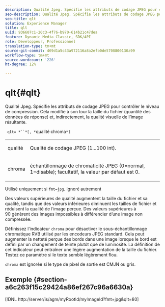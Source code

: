 ```yaml
---
description: Qualité Jpeg. Spécifie les attributs de codage JPEG pour contrôler le niveau de compression. Cela modifie à son tour la taille du fichier (quantité des données de réponse) et, indirectement, la qualité visuelle de l’image résultante.
seo-description: Qualité Jpeg. Spécifie les attributs de codage JPEG pour contrôler le niveau de compression. Cela modifie à son tour la taille du fichier (quantité des données de réponse) et, indirectement, la qualité visuelle de l’image résultante.
seo-title: qlt
solution: Experience Manager
title: qlt
uuid: 936607c1-20c3-4f76-b970-614b21c47dea
feature: Dynamic Media Classic, SDK/API
role: Développeur, Professionnel
translation-type: tm+mt
source-git-commit: 469d1a5c43a972116a8a2efb0de5708800130a99
workflow-type: tm+mt
source-wordcount: '226'
ht-degree: 12%

---
```



# qlt{#qlt}

Qualité Jpeg. Spécifie les attributs de codage JPEG pour contrôler le niveau de compression. Cela modifie à son tour la taille du fichier (quantité des données de réponse) et, indirectement, la qualité visuelle de l’image résultante.

` qlt= *``*[, *`qualité chroma`*]`

<table id="simpletable_D080D15922CE4EF4B707282A4D45739A"> 
 <tr class="strow"> 
  <td class="stentry"> <p> <span class="codeph"> <span class="varname"> qualité  </span> </span> </p> </td> 
  <td class="stentry"> <p>Qualité de codage JPEG (1...100 int). </p> </td> 
 </tr> 
 <tr class="strow"> 
  <td class="stentry"> <p> <span class="codeph"> <span class="varname"> chroma  </span> </span> </p> </td> 
  <td class="stentry"> <p>échantillonnage de chromaticité JPEG (0=normal, 1=disable); facultatif, la valeur par défaut est 0. </p> </td> 
 </tr> 
</table>

Utilisé uniquement si `fmt=jpg`. Ignoré autrement

Des valeurs supérieures de qualité augmentent la taille du fichier et sa qualité, tandis que des valeurs inférieures diminuent les tailles de fichier et réduisent la qualité de l’image perçue. Des valeurs supérieures à 90 génèrent des images impossibles à différencier d’une image non compressée.

Définissez l’indicateur `chroma` pour désactiver le sous-échantillonnage chromatique RVB utilisé par les encodeurs JPEG standard. Cela peut augmenter la netteté perçue des bords dans une image lorsque le bord est défini par un changement de teinte plutôt que de luminosité. La définition de cet indicateur peut entraîner une légère augmentation de la taille du fichier. Testez ce paramètre si le texte semble légèrement flou.

`chroma` est ignorée si le type de pixel de sortie est CMJN ou gris.

## Exemple {#section-a6c263f15c29424a86ef267c96a6630a}

[!DNL http://server/is/agm/myRootId/myImageId?fmt=jpg&qlt=80]
